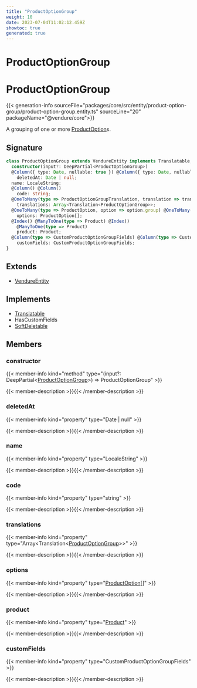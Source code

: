 ```yaml
---
title: "ProductOptionGroup"
weight: 10
date: 2023-07-04T11:02:12.459Z
showtoc: true
generated: true
---
```

<!-- This file was generated from the Vendure source. Do not modify. Instead, re-run the "docs:build" script -->

# ProductOptionGroup
<div class="symbol">


# ProductOptionGroup

{{< generation-info sourceFile="packages/core/src/entity/product-option-group/product-option-group.entity.ts" sourceLine="20" packageName="@vendure/core">}}

A grouping of one or more <a href='/typescript-api/entities/product-option#productoption'>ProductOption</a>s.

## Signature

```TypeScript
class ProductOptionGroup extends VendureEntity implements Translatable, HasCustomFields, SoftDeletable {
  constructor(input?: DeepPartial<ProductOptionGroup>)
  @Column({ type: Date, nullable: true }) @Column({ type: Date, nullable: true })
    deletedAt: Date | null;
  name: LocaleString;
  @Column() @Column()
    code: string;
  @OneToMany(type => ProductOptionGroupTranslation, translation => translation.base, { eager: true }) @OneToMany(type => ProductOptionGroupTranslation, translation => translation.base, { eager: true })
    translations: Array<Translation<ProductOptionGroup>>;
  @OneToMany(type => ProductOption, option => option.group) @OneToMany(type => ProductOption, option => option.group)
    options: ProductOption[];
  @Index() @ManyToOne(type => Product) @Index()
    @ManyToOne(type => Product)
    product: Product;
  @Column(type => CustomProductOptionGroupFields) @Column(type => CustomProductOptionGroupFields)
    customFields: CustomProductOptionGroupFields;
}
```
## Extends

 * <a href='/typescript-api/entities/vendure-entity#vendureentity'>VendureEntity</a>


## Implements

 * <a href='/typescript-api/entities/interfaces#translatable'>Translatable</a>
 * HasCustomFields
 * <a href='/typescript-api/entities/interfaces#softdeletable'>SoftDeletable</a>


## Members

### constructor

{{< member-info kind="method" type="(input?: DeepPartial&#60;<a href='/typescript-api/entities/product-option-group#productoptiongroup'>ProductOptionGroup</a>&#62;) => ProductOptionGroup"  >}}

{{< member-description >}}{{< /member-description >}}

### deletedAt

{{< member-info kind="property" type="Date | null"  >}}

{{< member-description >}}{{< /member-description >}}

### name

{{< member-info kind="property" type="LocaleString"  >}}

{{< member-description >}}{{< /member-description >}}

### code

{{< member-info kind="property" type="string"  >}}

{{< member-description >}}{{< /member-description >}}

### translations

{{< member-info kind="property" type="Array&#60;Translation&#60;<a href='/typescript-api/entities/product-option-group#productoptiongroup'>ProductOptionGroup</a>&#62;&#62;"  >}}

{{< member-description >}}{{< /member-description >}}

### options

{{< member-info kind="property" type="<a href='/typescript-api/entities/product-option#productoption'>ProductOption</a>[]"  >}}

{{< member-description >}}{{< /member-description >}}

### product

{{< member-info kind="property" type="<a href='/typescript-api/entities/product#product'>Product</a>"  >}}

{{< member-description >}}{{< /member-description >}}

### customFields

{{< member-info kind="property" type="CustomProductOptionGroupFields"  >}}

{{< member-description >}}{{< /member-description >}}


</div>
